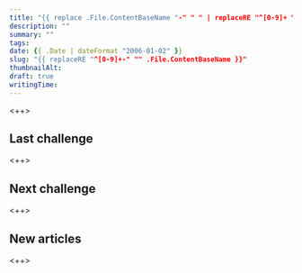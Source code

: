```yaml
---
title: "{{ replace .File.ContentBaseName "-" " " | replaceRE "^[0-9]+ " "" | title }}"
description: ""
summary: ""
tags:
date: {{ .Date | dateFormat "2006-01-02" }}
slug: "{{ replaceRE "^[0-9]+-" "" .File.ContentBaseName }}"
thumbnailAlt:
draft: true
writingTime:
---
```


<++>

## Last challenge

<++>

## Next challenge

<++>

## New articles

<++>
